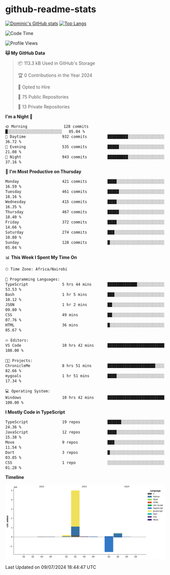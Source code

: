 # github-readme-stats
[![Dominic's GitHub stats](https://github-readme-stats.vercel.app/api?username=Domengo&show_icons=true)](https://github.com/anuraghazra/github-readme-stats)
[![Top Langs](https://github-readme-stats.vercel.app/api/top-langs/?username=Domengo&show_icons=true)](https://github.com/Domengo/github-readme-stats)

<!--START_SECTION:waka-->
![Code Time](http://img.shields.io/badge/Code%20Time-767%20hrs%2020%20mins-blue)

![Profile Views](http://img.shields.io/badge/Profile%20Views-0-blue)

**🐱 My GitHub Data** 

> 📦 113.3 kB Used in GitHub's Storage 
 > 
> 🏆 0 Contributions in the Year 2024
 > 
> 💼 Opted to Hire
 > 
> 📜 75 Public Repositories 
 > 
> 🔑 13 Private Repositories 
 > 
**I'm a Night 🦉** 

```text
🌞 Morning                128 commits         █░░░░░░░░░░░░░░░░░░░░░░░░   05.04 % 
🌆 Daytime                932 commits         █████████░░░░░░░░░░░░░░░░   36.72 % 
🌃 Evening                535 commits         █████░░░░░░░░░░░░░░░░░░░░   21.08 % 
🌙 Night                  943 commits         █████████░░░░░░░░░░░░░░░░   37.16 % 
```
📅 **I'm Most Productive on Thursday** 

```text
Monday                   421 commits         ████░░░░░░░░░░░░░░░░░░░░░   16.59 % 
Tuesday                  461 commits         █████░░░░░░░░░░░░░░░░░░░░   18.16 % 
Wednesday                415 commits         ████░░░░░░░░░░░░░░░░░░░░░   16.35 % 
Thursday                 467 commits         █████░░░░░░░░░░░░░░░░░░░░   18.40 % 
Friday                   372 commits         ████░░░░░░░░░░░░░░░░░░░░░   14.66 % 
Saturday                 274 commits         ███░░░░░░░░░░░░░░░░░░░░░░   10.80 % 
Sunday                   128 commits         █░░░░░░░░░░░░░░░░░░░░░░░░   05.04 % 
```


📊 **This Week I Spent My Time On** 

```text
🕑︎ Time Zone: Africa/Nairobi

💬 Programming Languages: 
TypeScript               5 hrs 44 mins       █████████████░░░░░░░░░░░░   53.53 % 
Bash                     1 hr 5 mins         ███░░░░░░░░░░░░░░░░░░░░░░   10.12 % 
JSON                     1 hr 2 mins         ██░░░░░░░░░░░░░░░░░░░░░░░   09.80 % 
CSS                      49 mins             ██░░░░░░░░░░░░░░░░░░░░░░░   07.76 % 
HTML                     36 mins             █░░░░░░░░░░░░░░░░░░░░░░░░   05.67 % 

🔥 Editors: 
VS Code                  10 hrs 42 mins      █████████████████████████   100.00 % 

🐱‍💻 Projects: 
ChronicleMe              8 hrs 51 mins       █████████████████████░░░░   82.66 % 
mygoals                  1 hr 51 mins        ████░░░░░░░░░░░░░░░░░░░░░   17.34 % 

💻 Operating System: 
Windows                  10 hrs 42 mins      █████████████████████████   100.00 % 
```

**I Mostly Code in TypeScript** 

```text
TypeScript               19 repos            ██████░░░░░░░░░░░░░░░░░░░   24.36 % 
JavaScript               12 repos            ████░░░░░░░░░░░░░░░░░░░░░   15.38 % 
Move                     9 repos             ███░░░░░░░░░░░░░░░░░░░░░░   11.54 % 
Dart                     3 repos             █░░░░░░░░░░░░░░░░░░░░░░░░   03.85 % 
CSS                      1 repo              ░░░░░░░░░░░░░░░░░░░░░░░░░   01.28 % 
```



**Timeline**

![Lines of Code chart](https://raw.githubusercontent.com/Domengo/Domengo/main/assets/bar_graph.png)


 Last Updated on 09/07/2024 18:44:47 UTC
<!--END_SECTION:waka-->


